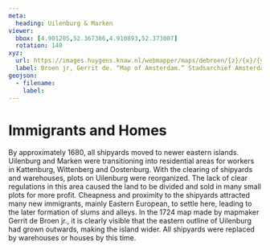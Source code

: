```yaml
---
meta:
  heading: Uilenburg & Marken
viewer:
  bbox: [4.901205,52.367386,4.910893,52.373007]
  rotation: 140
xyz:
  url: https://images.huygens.knaw.nl/webmapper/maps/debroen/{z}/{x}/{y}.png
  label: Broen jr, Gerrit de. “Map of Amsterdam.” Stadsarchief Amsterdam. Scale 1:5,500. Originally published by Gerrit de Broen Sr, 1724. Orientation south-southwest above.
geojson:
  - filename:
    label:
---
```

# Immigrants and Homes
By approximately 1680, all shipyards moved to newer eastern islands. Uilenburg and Marken were transitioning into residential areas for workers in Kattenburg, Wittenberg and Oostenburg. With the clearing of shipyards and warehouses, plots on Uilenburg were reorganized. The lack of clear regulations in this area caused the land to be divided and sold in many small plots for more profit. Cheapness and proximity to the shipyards attracted many new immigrants, mainly Eastern European, to settle here, leading to the later formation of slums and alleys. In the 1724 map made by mapmaker Gerrit de Broen jr., it is clearly visible that the eastern outline of Uilenburg had grown outwards, making the island wider. All shipyards were replaced by warehouses or houses by this time.
